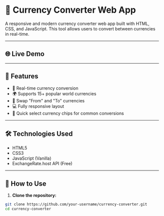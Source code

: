 # 💱 Currency Converter Web App

A responsive and modern currency converter web app built with HTML, CSS, and JavaScript. This tool allows users to convert between currencies in real-time.

---

## 🌐 Live Demo



---

## 🚀 Features

- 🔄 Real-time currency conversion
- 🌍 Supports 15+ popular world currencies
- 🔁 Swap "From" and "To" currencies
- 💻 Fully responsive layout
- 🎯 Quick select currency chips for common conversions

---

## 🛠️ Technologies Used

- HTML5
- CSS3
- JavaScript (Vanilla)
- ExchangeRate.host API (Free)

---

## 🔌 How to Use

1. **Clone the repository:**

```bash
git clone https://github.com/your-username/currency-converter.git
cd currency-converter
